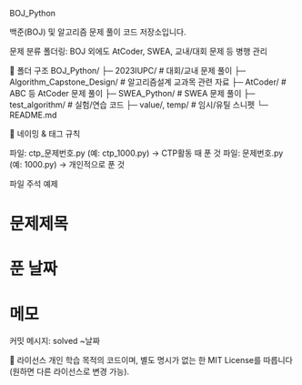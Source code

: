 BOJ_Python

백준(BOJ) 및 알고리즘 문제 풀이 코드 저장소입니다.

문제 분류 폴더링: BOJ 외에도 AtCoder, SWEA, 교내/대회 문제 등 병행 관리

📁 폴더 구조
BOJ_Python/
├─ 2023IUPC/                   # 대회/교내 문제 풀이
├─ Algorithm_Capstone_Design/  # 알고리즘설계 교과목 관련 자료
├─ AtCoder/                    # ABC 등 AtCoder 문제 풀이
├─ SWEA_Python/                # SWEA 문제 풀이
├─ test_algorithm/             # 실험/연습 코드
├─ value/, temp/               # 임시/유틸 스니펫
└─ README.md


🧩 네이밍 & 태그 규칙

파일: ctp_문제번호.py (예: ctp_1000.py) -> CTP활동 때 푼 것
파일: 문제번호.py (예: 1000.py) -> 개인적으로 푼 것

파일 주석 예제
# 문제제목
# 푼 날짜
# 메모

커밋 메시지: solved ~날짜

🧷 라이선스
개인 학습 목적의 코드이며, 별도 명시가 없는 한 MIT License를 따릅니다(원하면 다른 라이선스로 변경 가능).
